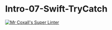 # Intro-07-Swift-TryCatch

[![Mr Coxall's Super Linter](https://github.com/ICS4U-Programming-TamerZ/Unit1-01-Swift-Logging/workflows/Mr%20Coxall's%20Super%20Linter/badge.svg)](https://github.com/ICS4U-Programming-TamerZ/Unit1-01-Swift-Logging/actions/)

